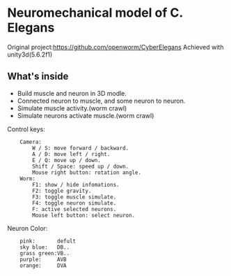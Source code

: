 # Neuromechanical model of C. Elegans
Original project:https://github.com/openworm/CyberElegans
Achieved with unity3d(5.6.2f1)

What's inside
-------------
- Build muscle and neuron in 3D modle.
- Connected neuron to muscle, and some neuron to neuron.
- Simulate muscle activity.(worm crawl)
- Simulate neurons activate muscle.(worm crawl)

Control keys:
```
	Camera:
		W / S: move forward / backward.
		A / D: move left / right.
		E / Q: move up / down.
		Shift / Space: speed up / down.
		Mouse right button: rotation angle.
	Worm:
		F1: show / hide infomations.
		F2: toggle gravity.
		F3: toggle muscle simulate.
		F4: toggle neuron simulate.
		F: active selected neurons.
		Mouse left button: select neuron.
```

Neuron Color:
```
	pink:		defult
	sky blue:	DB..
	grass green:VB..
	purple:		AVB
	orange:		DVA
```